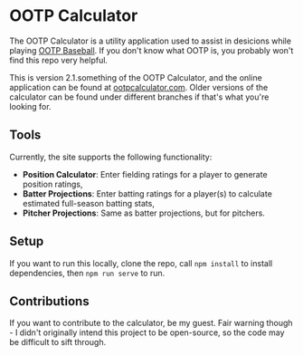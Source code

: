 # OOTP Calculator

The OOTP Calculator is a utility application used to assist in desicions while playing [OOTP Baseball](https://www.ootpdevelopments.com/out-of-the-park-baseball-home/). If you don't know what OOTP is, you probably won't find this repo very helpful.

This is version 2.1.something of the OOTP Calculator, and the online application can be found at [ootpcalculator.com](https://ootpcalculator.com/). Older versions of the calculator can be found under different branches if that's what you're looking for.

## Tools

Currently, the site supports the following functionality:

- **Position Calculator**: Enter fielding ratings for a player to generate position ratings,
- **Batter Projections**: Enter batting ratings for a player(s) to calculate estimated full-season batting stats,
- **Pitcher Projections**: Same as batter projections, but for pitchers.

## Setup

If you want to run this locally, clone the repo, call `npm install` to install dependencies, then `npm run serve` to run.

## Contributions

If you want to contribute to the calculator, be my guest. Fair warning though - I didn't originally intend this project to be open-source, so the code may be difficult to sift through.
